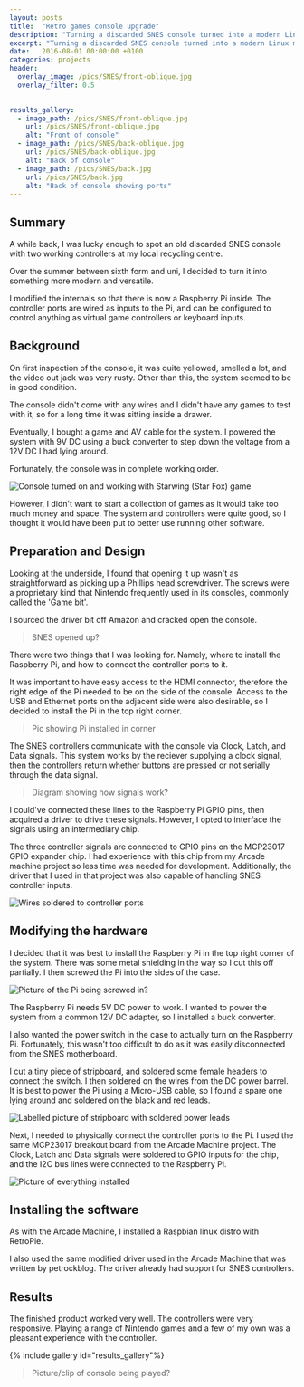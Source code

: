 ```yaml
---
layout: posts
title:  "Retro games console upgrade"
description: "Turning a discarded SNES console turned into a modern Linux machine"
excerpt: "Turning a discarded SNES console turned into a modern Linux machine"
date:   2016-08-01 00:00:00 +0100
categories: projects
header:
  overlay_image: /pics/SNES/front-oblique.jpg
  overlay_filter: 0.5
  

results_gallery:
  - image_path: /pics/SNES/front-oblique.jpg
    url: /pics/SNES/front-oblique.jpg
    alt: "Front of console"
  - image_path: /pics/SNES/back-oblique.jpg
    url: /pics/SNES/back-oblique.jpg
    alt: "Back of console"
  - image_path: /pics/SNES/back.jpg
    url: /pics/SNES/back.jpg
    alt: "Back of console showing ports"
---
```


## Summary

A while back, I was lucky enough to spot an old discarded SNES console with two working controllers at my local recycling centre.

Over the summer between sixth form and uni, I decided to turn it into something more modern and versatile.

I modified the internals so that there is now a Raspberry Pi inside. The controller ports are wired as inputs to the Pi, and can be configured to control anything as virtual game controllers or keyboard inputs.

## Background

On first inspection of the console, it was quite yellowed, smelled a lot, and the video out jack was very rusty. Other than this, the system seemed to be in good condition.

The console didn't come with any wires and I didn't have any games to test with it, so for a long time it was sitting inside a drawer. 

Eventually, I bought a game and AV cable for the system. I powered the system with 9V DC using a buck converter to step down the voltage from a 12V DC I had lying around.

Fortunately, the console was in complete working order.

![Console turned on and working with Starwing (Star Fox) game](/pics/SNES/turned-on.jpeg)

However, I didn't want to start a collection of games as it would take too much money and space. The system and controllers were quite good, so I thought it would have been put to better use running other software.

## Preparation and Design

Looking at the underside, I found that opening it up wasn't as straightforward as picking up a Phillips head screwdriver. The screws were a proprietary kind that Nintendo frequently used in its consoles, commonly called the 'Game bit'.

I sourced the driver bit off Amazon and cracked open the console.

> SNES opened up?

There were two things that I was looking for. Namely, where to install the Raspberry Pi, and how to connect the controller ports to it.

It was important to have easy access to the HDMI connector, therefore the right edge of the Pi needed to be on the side of the console. Access to the USB and Ethernet ports on the adjacent side were also desirable, so I decided to install the Pi in the top right corner.

> Pic showing Pi installed in corner

The SNES controllers communicate with the console via Clock, Latch, and Data signals. This system works by the reciever supplying a clock signal, then the controllers return whether buttons are pressed or not serially through the data signal.

> Diagram showing how signals work?

I could've connected these lines to the Raspberry Pi GPIO pins, then acquired a driver to drive these signals. However, I opted to interface the signals using an intermediary chip.

The three controller signals are connected to GPIO pins on the MCP23017 GPIO expander chip. I had experience with this chip from my Arcade machine project so less time was needed for development. Additionally, the driver that I used in that project was also capable of handling SNES controller inputs.

![Wires soldered to controller ports](/pics/SNES/controller-pcb.jpg)

## Modifying the hardware

I decided that it was best to install the Raspberry Pi in the top right corner of the system. There was some metal shielding in the way so I cut this off partially. I then screwed the Pi into the sides of the case.

![Picture of the Pi being screwed in?](/pics/SNES/raspberry-pi.jpg)

The Raspberry Pi needs 5V DC power to work. I wanted to power the system from a common 12V DC adapter, so I installed a buck converter.

I also wanted the power switch in the case to actually turn on the Raspberry Pi. Fortunately, this wasn't too difficult to do as it was easily disconnected from the SNES motherboard.

I cut a tiny piece of stripboard, and soldered some female headers to connect the switch. I then soldered on the wires from the DC power barrel. It is best to power the Pi using a Micro-USB cable, so I found a spare one lying around and soldered on the black and red leads.

![Labelled picture of stripboard with soldered power leads](/pics/SNES/switch-electronics.jpg)

Next, I needed to physically connect the controller ports to the Pi. I used the same MCP23017 breakout board from the Arcade Machine project. The Clock, Latch and Data signals were soldered to GPIO inputs for the chip, and the I2C bus lines were connected to the Raspberry Pi.

![Picture of everything installed](/pics/SNES/inside.jpg)

## Installing the software

As with the Arcade Machine, I installed a Raspbian linux distro with RetroPie.

I also used the same modified driver used in the Arcade Machine that was written by petrockblog. The driver already had support for SNES controllers.

## Results

The finished product worked very well. The controllers were very responsive. Playing a range of Nintendo games and a few of my own was a pleasant experience with the controller.

{% include gallery id="results_gallery"%}

> Picture/clip of console being played?



[panel-mockup]:	 https://image.shutterstock.com/image-vector/prohibited-signs-isolated-on-white-260nw-1890653254.jpg
